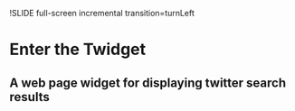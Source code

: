 !SLIDE full-screen incremental transition=turnLeft
# Enter the Twidget #
## A web page widget for displaying twitter search results ##

